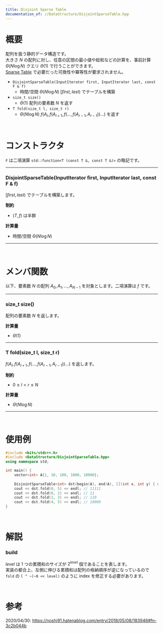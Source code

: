 ```yaml
---
title: Disjoint Sparse Table
documentation_of: //DataStructure/DisjointSparseTable.hpp
---
```


# 概要

配列を扱う静的データ構造です。  
大きさ $N$ の配列に対し、任意の区間の最小値や総和などの計算を、事前計算 $\Theta(N\log{N})$ クエリ $\Theta(1)$ で行うことができます。  
[Sparse Table](https://tkmst201.github.io/Library/DataStructure/SparseTable.hpp) で必要だった可換性や冪等性が要求されません。  

- `DisjointSparseTable(InputIterator first, InputIterator last, const F & f)`
	- 時間/空間 $\Theta(N\log{N})$ $[first, last)$ でテーブルを構築  
- `size_t size()`
	- $\Theta(1)$ 配列の要素数 $N$ を返す  
- `T fold(size_t l, size_t r)`
	- $\Theta(N\log{N})$ $f(A_l, f(A_{l+1}, f(\ldots, f(A_{r-1}, A_{r-1}))\ldots)$ を返す  

<br>

# コンストラクタ

`F` は二項演算 `std::function<T (const T &, const T &)>` の略記です。  

---

### DisjointSparseTable(InputIterator first, InputIterator last, const F & f)

$[first, last)$ でテーブルを構築します。  

**制約**

- $(T, f)$ は半群

**計算量**

- 時間/空間 $\Theta(N\log{N})$

---

<br>

# メンバ関数

以下、要素数 $N$ の配列 $A_0, A_1, \ldots, A_{N-1}$ を対象とします。二項演算は $f$ です。  

---

### size_t size()

配列の要素数 $N$ を返します。  

**計算量**

- $\Theta(1)$

---

### T fold(size_t l, size_t r)

$f(A_l, f(A_{l+1}, f(\ldots, f(A_{r-1}, A_{r-1}))\ldots)$ を返します。  

**制約**

- $0 \leq l < r \leq N$

**計算量**

- $\Theta(N\log{N})$

---

<br>

# 使用例

```cpp
#include <bits/stdc++.h>
#include <DataStructure/DisjointSparseTable.hpp>
using namespace std;

int main() {
	vector<int> A{1, 10, 100, 1000, 10000};
	
	DisjointSparseTable<int> dst(begin(A), end(A), [](int x, int y) { return x + y; });
	cout << dst.fold(0, 5) << endl; // 11111
	cout << dst.fold(0, 2) << endl; // 11
	cout << dst.fold(1, 3) << endl; // 110
	cout << dst.fold(4, 5) << endl; // 10000
}
```

<br>

# 解説

### build

$level$ は 1 つの累積和のサイズが $2^{level}$ 個であることを表します。  
実装の都合上、左側に伸びる累積和は配列の格納順序が逆になっているので `fold` の `l ^ ~(~0 << level)` のように index を修正する必要があります。  

<br>

# 参考
2020/04/30: https://noshi91.hatenablog.com/entry/2018/05/08/183946#fn-3c2b044b  

<br>
